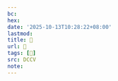 ```yaml
---
bc:
hex:
date: '2025-10-13T10:28:22+08:00'
lastmod:
title: 􅑯
url: 􅑯
tags: [𩮀]
src: DCCV
note:
---
```

